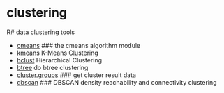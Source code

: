 ﻿# clustering

R# data clustering tools

+ [cmeans](clustering/cmeans.1) ### the cmeans algorithm module
+ [kmeans](clustering/kmeans.1) K-Means Clustering
+ [hclust](clustering/hclust.1) Hierarchical Clustering
+ [btree](clustering/btree.1) do btree clustering
+ [cluster.groups](clustering/cluster.groups.1) ### get cluster result data
+ [dbscan](clustering/dbscan.1) ### DBSCAN density reachability and connectivity clustering
